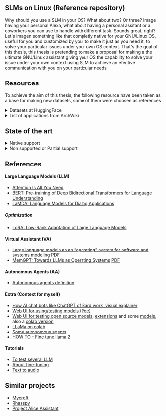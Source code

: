 ## SLMs on Linux (Reference repository)

Why should you use a SLM in your OS? What about two? Or three? Image having your personal Alexa, what about having a personal assitant or a coworkers you can use to handle with different task. Sounds great, right? Let's imagen something like that completly native for your GNU/Linux OS, useful for you and customized by you, to make it just as you need it, to solve your particular issues under your own OS context. That's the goal of this thesis, this thesis is pretending to make a proposal for making a the ultimate GNU/Linux assistant giving your OS the capability to solve your issue under your own context using SLM to achieve an efective communication with you on your particular needs

## Resources

To achieve the aim of this thesis, the following resource have been taken as a base for making new datasets, some of them were choosen as references

<details>
<summary> Datasets at HuggingFace </summary>
  
Taken from [HuggingFace](https://huggingface.co/datasets?sort=trending&search=linux) at Thursday, August 15th, 2024 - 02:02 AM

- [KonradSzafer/stackoverflow_linux](https://huggingface.co/datasets/KonradSzafer/stackoverflow_linux)
- [nagrajn/synthetic_linux_commands](https://huggingface.co/datasets/nagrajn/synthetic_linux_commands)
- [westenfelder/Linux-Manual-Pages-TLDR](https://huggingface.co/datasets/westenfelder/Linux-Manual-Pages-TLDR/viewer/default/train?p=4)
- [hotal/linux_commands](https://huggingface.co/datasets/hotal/linux_commands/viewer/default/train?p=2)
- [Romit2004/LinuxCommands](https://huggingface.co/datasets/Romit2004/LinuxCommands)
- [tmskss/linux-man-pages-tldr-summarized](https://huggingface.co/datasets/tmskss/linux-man-pages-tldr-summarized) adapted from [tldr-pages/tldr: 📚 Collaborative cheatsheets for console commands](https://github.com/tldr-pages/tldr/)
- [shikhardadhich/linux_commands](https://huggingface.co/datasets/shikhardadhich/linux_commands?row=99)
</details>

<details>
<summary> List of applications from ArchWiki </summary>
  
Taken from [List for applications - ArchWiki](https://wiki.archlinux.org/title/List_of_applications) at Thursday, August 15th, 2024 - 02:15 AM

- [List of applications/Documents](https://wiki.archlinux.org/title/List_of_applications/Documents)
- [List of applications/Internet](https://wiki.archlinux.org/title/List_of_applications/Internet)
- [List of applications/Multimedia](https://wiki.archlinux.org/title/List_of_applications/Multimedia)
- [List of applications/Science](https://wiki.archlinux.org/title/List_of_applications/Science)
- [List of applications/Security](https://wiki.archlinux.org/title/List_of_applications/Security)
- [List of applications/Utilities](https://wiki.archlinux.org/title/List_of_applications/Utilities)
- [List of applications/Other](https://wiki.archlinux.org/title/List_of_applications/Other)
</details>



## State of the art

<details>
<summary> Native support </summary>
  
- [Deepin Assistant](https://www.deepin.org/zh/original/deepin-presentation-assistant/) is currently on development (Chinese reference), but it's based on LLM of Google AI
- [Athena](https://github.com/athena-team/athena) still on development, might be something similar
- [KDE Connect](https://kdeconnect.kde.org/) can control a computer from a cellphone (Not really relate to Virtual Assistant)
</details>


<details>
<summary> Non supported or Partial support </summary>
  
- [Amazon Alex](https://www.linuxadictos.com/alexa-asistente-virtual-linux.html) can be used under wine or any Android Emulator
- [Google assistant](https://support.google.com/assistant/thread/113897415/is-google-assistant-available-for-linux-os?hl=en) isn't really available for Linux as with Native support [Last Update - Jun 17, 2021]
</details>

## References

#### Large Language Models (LLM)

- [Attention Is All You Need](https://arxiv.org/abs/1706.03762)
- [BERT: Pre-training of Deep Bidirectional Transformers for Language Understanding](https://arxiv.org/abs/1810.04805)
- [LaMDA: Language Models for Dialog Applications](https://arxiv.org/abs/2201.08239)

##### Optimization

- [LoRA: Low-Rank Adaptation of Large Language Models](https://arxiv.org/abs/2106.09685)

#### Virtual Assistant (VA)

- [Large language models as an “operating” system for software and systems modeling](https://link.springer.com/article/10.1007/s10270-023-01126-0) [PDF](./paper/useful/LLM%20as%20an%20OS.pdf)
- [MemGPT: Towards LLMs as Operating Systems](https://arxiv.org/abs/2310.08560) [PDF](./paper/extra/MemGPT.pdf)

#### Autonomous Agents (AA)

- [Autonomous agents definition](https://cse-robotics.engr.tamu.edu/dshell/cs631/papers/franklingraesser96agents.pdf)

#### Extra (Context for myself) 

- [How AI chat bots like ChatGPT of Bard work, visual explainer](https://www.theguardian.com/technology/ng-interactive/2023/nov/01/how-ai-chatbots-like-chatgpt-or-bard-work-visual-explainer)
- [Web UI for using/testing models (Poe)](https://poe.com/)
- [Web UI for testing open source models](https://pinokio.computer/), [extensions](https://github.com/oobabooga/text-generation-webui-extensions) and some [models](https://huggingface.co/TheBloke), also a [colab version](https://github.com/camenduru/text-generation-webui-colab) 
- [LLaMa on colab](https://colab.research.google.com/drive/1hlDGPSjbLOgFiWEbjhSW4poxYA0LiFrh?usp=sharing)
- [Some autonomous agents](https://www.techopedia.com/top-5-autonomous-ai-agents)
- [HOW TO - Fine tune llama 2](https://youtu.be/HH6WBuo77BU?feature=shared)

#### Tutorials

- [To test several LLM](https://www.youtube.com/watch?v=PCAA4LP3bBU)
- [About fine-tuning](https://youtu.be/HH6WBuo77BU?feature=shared)
- [Text to audio](https://youtu.be/FdUbxZDlNKc?feature=shared)

## Similar projects

- [Mycroft](https://github.com/MycroftAI/mycroft-core#behind-the-scenes)
- [Rhasspy](https://rhasspy.readthedocs.io/en/latest/)
- [Project Alice Assistant](https://github.com/project-alice-assistant/ProjectAlice)
